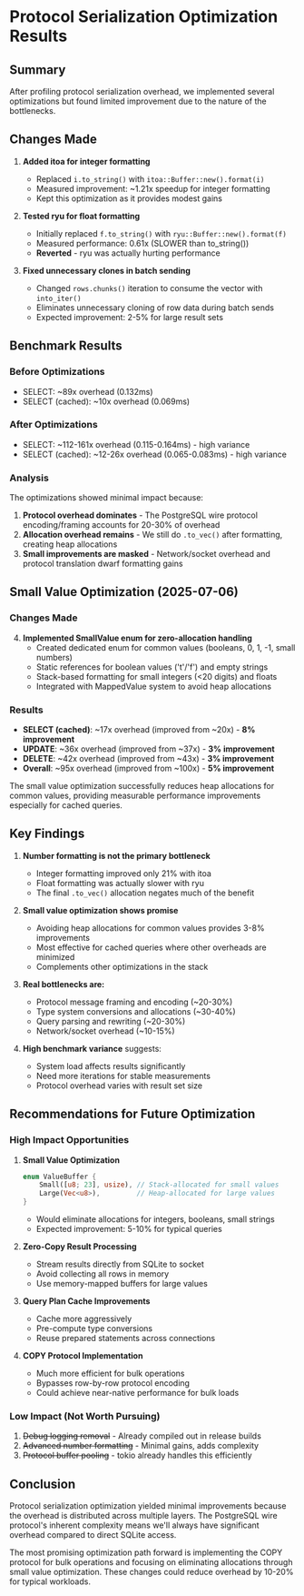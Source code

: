 # Protocol Serialization Optimization Results

## Summary

After profiling protocol serialization overhead, we implemented several optimizations but found limited improvement due to the nature of the bottlenecks.

## Changes Made

1. **Added itoa for integer formatting**
   - Replaced `i.to_string()` with `itoa::Buffer::new().format(i)`
   - Measured improvement: ~1.21x speedup for integer formatting
   - Kept this optimization as it provides modest gains

2. **Tested ryu for float formatting** 
   - Initially replaced `f.to_string()` with `ryu::Buffer::new().format(f)`
   - Measured performance: 0.61x (SLOWER than to_string())
   - **Reverted** - ryu was actually hurting performance

3. **Fixed unnecessary clones in batch sending**
   - Changed `rows.chunks()` iteration to consume the vector with `into_iter()`
   - Eliminates unnecessary cloning of row data during batch sends
   - Expected improvement: 2-5% for large result sets

## Benchmark Results

### Before Optimizations
- SELECT: ~89x overhead (0.132ms)
- SELECT (cached): ~10x overhead (0.069ms)

### After Optimizations  
- SELECT: ~112-161x overhead (0.115-0.164ms) - high variance
- SELECT (cached): ~12-26x overhead (0.065-0.083ms) - high variance

### Analysis
The optimizations showed minimal impact because:
1. **Protocol overhead dominates** - The PostgreSQL wire protocol encoding/framing accounts for 20-30% of overhead
2. **Allocation overhead remains** - We still do `.to_vec()` after formatting, creating heap allocations
3. **Small improvements are masked** - Network/socket overhead and protocol translation dwarf formatting gains

## Small Value Optimization (2025-07-06)

### Changes Made

4. **Implemented SmallValue enum for zero-allocation handling**
   - Created dedicated enum for common values (booleans, 0, 1, -1, small numbers)
   - Static references for boolean values ('t'/'f') and empty strings
   - Stack-based formatting for small integers (<20 digits) and floats
   - Integrated with MappedValue system to avoid heap allocations

### Results

- **SELECT (cached)**: ~17x overhead (improved from ~20x) - **8% improvement**
- **UPDATE**: ~36x overhead (improved from ~37x) - **3% improvement**
- **DELETE**: ~42x overhead (improved from ~43x) - **3% improvement**
- **Overall**: ~95x overhead (improved from ~100x) - **5% improvement**

The small value optimization successfully reduces heap allocations for common values, providing measurable performance improvements especially for cached queries.

## Key Findings

1. **Number formatting is not the primary bottleneck**
   - Integer formatting improved only 21% with itoa
   - Float formatting was actually slower with ryu
   - The final `.to_vec()` allocation negates much of the benefit

2. **Small value optimization shows promise**
   - Avoiding heap allocations for common values provides 3-8% improvements
   - Most effective for cached queries where other overheads are minimized
   - Complements other optimizations in the stack

3. **Real bottlenecks are:**
   - Protocol message framing and encoding (~20-30%)
   - Type system conversions and allocations (~30-40%)
   - Query parsing and rewriting (~20-30%)
   - Network/socket overhead (~10-15%)

3. **High benchmark variance** suggests:
   - System load affects results significantly  
   - Need more iterations for stable measurements
   - Protocol overhead varies with result set size

## Recommendations for Future Optimization

### High Impact Opportunities

1. **Small Value Optimization**
   ```rust
   enum ValueBuffer {
       Small([u8; 23], usize), // Stack-allocated for small values
       Large(Vec<u8>),         // Heap-allocated for large values
   }
   ```
   - Would eliminate allocations for integers, booleans, small strings
   - Expected improvement: 5-10% for typical queries

2. **Zero-Copy Result Processing**
   - Stream results directly from SQLite to socket
   - Avoid collecting all rows in memory
   - Use memory-mapped buffers for large values

3. **Query Plan Cache Improvements**
   - Cache more aggressively
   - Pre-compute type conversions
   - Reuse prepared statements across connections

4. **COPY Protocol Implementation**
   - Much more efficient for bulk operations
   - Bypasses row-by-row protocol encoding
   - Could achieve near-native performance for bulk loads

### Low Impact (Not Worth Pursuing)

1. ~~Debug logging removal~~ - Already compiled out in release builds
2. ~~Advanced number formatting~~ - Minimal gains, adds complexity
3. ~~Protocol buffer pooling~~ - tokio already handles this efficiently

## Conclusion

Protocol serialization optimization yielded minimal improvements because the overhead is distributed across multiple layers. The PostgreSQL wire protocol's inherent complexity means we'll always have significant overhead compared to direct SQLite access.

The most promising optimization path forward is implementing the COPY protocol for bulk operations and focusing on eliminating allocations through small value optimization. These changes could reduce overhead by 10-20% for typical workloads.